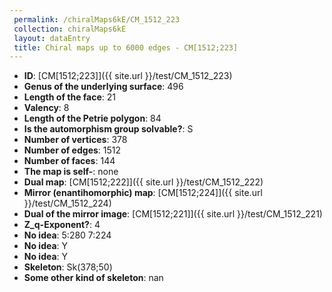 ```yaml
--- 
 permalink: /chiralMaps6kE/CM_1512_223 
 collection: chiralMaps6kE
 layout: dataEntry
 title: Chiral maps up to 6000 edges - CM[1512;223]
---
```


- **ID**: [CM[1512;223]]({{ site.url }}/test/CM_1512_223)
- **Genus of the underlying surface**: 496
- **Length of the face**: 21
- **Valency**: 8
- **Length of the Petrie polygon**: 84
- **Is the automorphism group solvable?**: S
- **Number of vertices**: 378
- **Number of edges**: 1512
- **Number of faces**: 144
- **The map is self-**: none
- **Dual map**: [CM[1512;222]]({{ site.url }}/test/CM_1512_222)
- **Mirror (enantihomorphic) map**: [CM[1512;224]]({{ site.url }}/test/CM_1512_224)
- **Dual of the mirror image**: [CM[1512;221]]({{ site.url }}/test/CM_1512_221)
- **Z_q-Exponent?**: 4
- **No idea**:  5:280 7:224
- **No idea**: Y
- **No idea**: Y
- **Skeleton**: Sk(378;50)
- **Some other kind of skeleton**: nan
